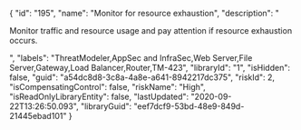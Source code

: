 {
  "id": "195",
  "name": "Monitor for resource exhaustion",
  "description": "<p>Monitor traffic and resource usage and pay attention if resource exhaustion occurs.</p>",
  "labels": "ThreatModeler,AppSec and InfraSec,Web Server,File Server,Gateway,Load Balancer,Router,TM-423",
  "libraryId": "1",
  "isHidden": false,
  "guid": "a54dc8d8-3c8a-4a8e-a641-8942217dc375",
  "riskId": 2,
  "isCompensatingControl": false,
  "riskName": "High",
  "isReadOnlyLibraryEntity": false,
  "lastUpdated": "2020-09-22T13:26:50.093",
  "libraryGuid": "eef7dcf9-53bd-48e9-849d-21445ebad101"
}
